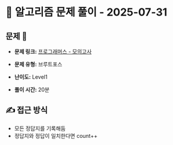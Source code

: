 # 📝 알고리즘 문제 풀이 - 2025-07-31

## 문제 📖

- **문제 링크:** [프로그래머스 - 모의고사](https://school.programmers.co.kr/learn/courses/30/lessons/42840)

- **문제 유형:** 브루트포스

- **난이도:** Level1

- **풀이 시간:** 20분

## ✍ 접근 방식

- 모든 정답지를 기록해둠
- 정답지와 정답이 일치한다면 count++
